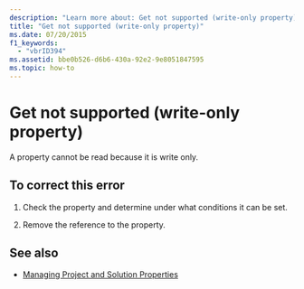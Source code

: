 ```yaml
---
description: "Learn more about: Get not supported (write-only property)"
title: "Get not supported (write-only property)"
ms.date: 07/20/2015
f1_keywords: 
  - "vbrID394"
ms.assetid: bbe0b526-d6b6-430a-92e2-9e8051847595
ms.topic: how-to
---
```

# Get not supported (write-only property)

A property cannot be read because it is write only.  
  
## To correct this error  
  
1. Check the property and determine under what conditions it can be set.  
  
2. Remove the reference to the property.  
  
## See also

- [Managing Project and Solution Properties](/visualstudio/ide/managing-project-and-solution-properties)

